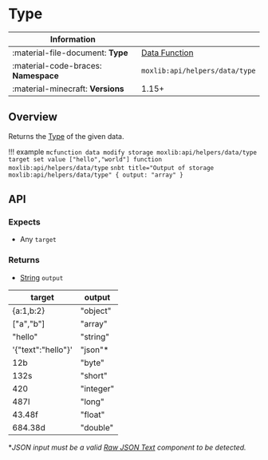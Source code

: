 # Type

| Information                            |                                               |
-----------------------------------------|-----------------------------------------------|
| :material-file-document: **Type**      | [Data Function](/types/utility#data-function) |
| :material-code-braces: **Namespace**   | `moxlib:api/helpers/data/type`                |
| :material-minecraft: **Versions**      | 1.15+                                         |

## Overview
Returns the [Type](/types) of the given data.

!!! example
    ``` mcfunction
    data modify storage moxlib:api/helpers/data/type target set value ["hello","world"]
    function moxlib:api/helpers/data/type
    ```
    ``` snbt title="Output of storage moxlib:api/helpers/data/type"
    {
      output: "array"
    }
    ```

## API
### Expects
- Any `target`

### Returns
- [String](/types#string) `output`

| target             | output   |
|--------------------|----------|
| {a:1,b:2}          | "object" |
| ["a","b"]          | "array"  |
| "hello"            | "string" |
| '{"text":"hello"}' | "json"*  |
| 12b                | "byte"   |
| 132s               | "short"  |
| 420                | "integer"|
| 487l               | "long"   |
| 43.48f             | "float"  |
| 684.38d            | "double" |

**JSON input must be a valid [Raw JSON Text](https://minecraft.fandom.com/wiki/Raw_JSON_text_format) component to be detected.*
